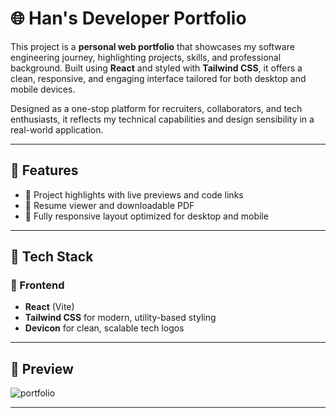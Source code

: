# 🌐 Han's Developer Portfolio

This project is a **personal web portfolio** that showcases my software engineering journey, highlighting projects, skills, and professional background. Built using **React** and styled with **Tailwind CSS**, it offers a clean, responsive, and engaging interface tailored for both desktop and mobile devices.

Designed as a one-stop platform for recruiters, collaborators, and tech enthusiasts, it reflects my technical capabilities and design sensibility in a real-world application.

---

## 🌟 Features

- 🧠 Project highlights with live previews and code links  
- 📄 Resume viewer and downloadable PDF  
- 🎨 Fully responsive layout optimized for desktop and mobile  

---

## 🧰 Tech Stack

### 🔷 Frontend
- **React** (Vite)
- **Tailwind CSS** for modern, utility-based styling  
- **Devicon** for clean, scalable tech logos

---

## 📸 Preview

![portfolio](https://github.com/user-attachments/assets/63db8bff-5f11-486e-802f-dfc9d548f713)

---


